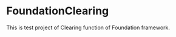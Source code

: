FoundationClearing
==================
This is test project of Clearing function of Foundation framework.
